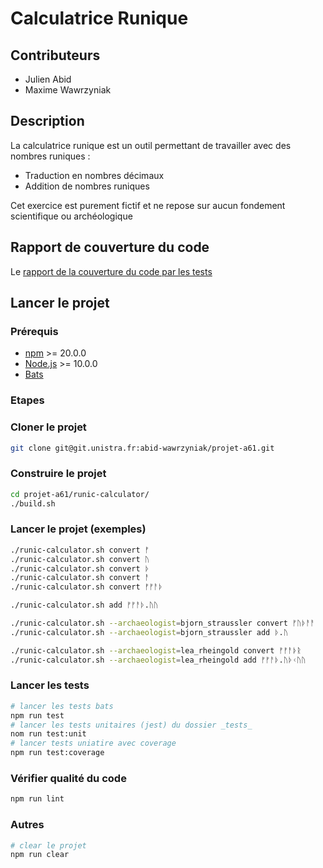 # Calculatrice Runique

## Contributeurs
- Julien Abid
- Maxime Wawrzyniak

## Description

La calculatrice runique est un outil permettant de travailler avec des
nombres runiques :
- Traduction en nombres décimaux
- Addition de nombres runiques

Cet exercice est purement fictif et ne repose sur aucun fondement
scientifique ou archéologique

## Rapport de couverture du code

Le [rapport de la couverture du code par les tests](https://projet-a61-abid-wawrzyniak-f97bb124ce673df5f2ca62a428dae91b3c7e.pages.unistra.fr/coverage/index.html)


## Lancer le projet

### Prérequis

- [npm](https://www.npmjs.com/) >= 20.0.0
- [Node.js](https://nodejs.org/en) >= 10.0.0
- [Bats](https://github.com/bats-core/bats-core)

### Etapes

### Cloner le projet
```bash
git clone git@git.unistra.fr:abid-wawrzyniak/projet-a61.git
```

### Construire le projet
```bash
cd projet-a61/runic-calculator/
./build.sh
```
### Lancer le projet (exemples)
```bash
./runic-calculator.sh convert ᚠ
./runic-calculator.sh convert ᚢ
./runic-calculator.sh convert ᚦ
./runic-calculator.sh convert ᚨ
./runic-calculator.sh convert ᚠᚠᚨᚦ

./runic-calculator.sh add ᚠᚠᚨᚦ.ᚢᚢ

./runic-calculator.sh --archaeologist=bjorn_straussler convert ᚠᚢᚦᚨᚨ
./runic-calculator.sh --archaeologist=bjorn_straussler add ᚦ.ᚢ 

./runic-calculator.sh --archaeologist=lea_rheingold convert ᚠᚠᚨᚦᚱ
./runic-calculator.sh --archaeologist=lea_rheingold add ᚠᚠᚨᚦ.ᚢᚦᚲᚢᚢ

```

### Lancer les tests
```bash
# lancer les tests bats
npm run test
# lancer les tests unitaires (jest) du dossier _tests_
nom run test:unit
# lancer tests uniatire avec coverage
npm run test:coverage
```

### Vérifier qualité du code
```bash
npm run lint
```

### Autres
```bash
# clear le projet
npm run clear
```
